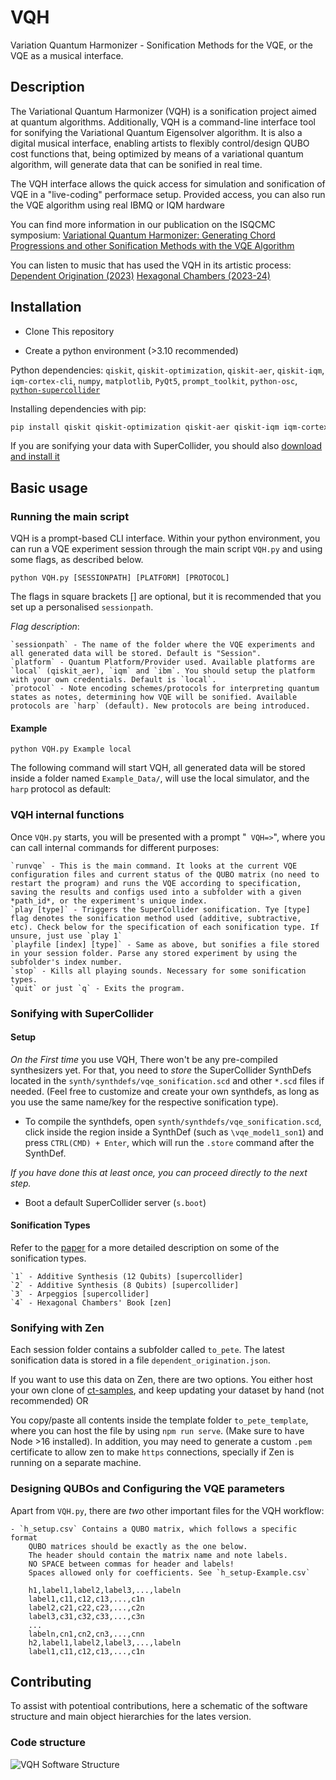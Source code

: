 # VQH
Variation Quantum Harmonizer - Sonification Methods for the VQE, or the VQE as a musical interface.

## Description
The Variational Quantum Harmonizer (VQH) is a sonification project aimed at quantum algorithms. Additionally, VQH is a command-line interface tool for sonifying the Variational Quantum Eigensolver algorithm. It is also a digital musical interface, enabling artists to flexibly control/design QUBO cost functions that, being optimized by means of a variational quantum algorithm, will generate data that can be sonified in real time.

The VQH interface allows the quick access for simulation and sonification of VQE in a "live-coding" performace setup. Provided access, you can also run the VQE algorithm using real IBMQ or IQM hardware

You can find more information in our publication on the ISQCMC symposium: 
[Variational Quantum Harmonizer: Generating Chord Progressions and other Sonification Methods with the VQE Algorithm](https://doi.org/10.5281/zenodo.10206731)

You can listen to music that has used the VQH in its artistic process:
[Dependent Origination (2023)](https://www.youtube.com/playlist?list=PLZcA8yDT3f3YLiVGQOuWJrHmD7R1T4Tn-) [Hexagonal Chambers (2023-24)](https://youtu.be/3FZZJFP96CQ?si=dYiKHtvZLthsXz4J&t=1580)


## Installation

- Clone This repository

- Create a python environment (>3.10 recommended)

Python dependencies:
`qiskit`, `qiskit-optimization`, `qiskit-aer`, `qiskit-iqm`, `iqm-cortex-cli`, `numpy`, `matplotlib`, `PyQt5`, `prompt_toolkit`, `python-osc`, [`python-supercollider`](https://pypi.org/project/supercollider/)

Installing dependencies with pip:

```bash
pip install qiskit qiskit-optimization qiskit-aer qiskit-iqm iqm-cortex-cli numpy matplotlib pyqt5 prompt_toolkit python-osc supercollider
```


If you are sonifying your data with SuperCollider, you should also [download and install it](https://supercollider.github.io/downloads.html)


## Basic usage

### Running the main script

VQH is a prompt-based CLI interface. Within your python environment, you can run a VQE experiment session through the main script `VQH.py` and using some flags, as described below.

`python VQH.py [SESSIONPATH] [PLATFORM] [PROTOCOL]`


The flags in square brackets [] are optional, but it is recommended that you set up a personalised `sessionpath`.

*Flag description*:

	`sessionpath` - The name of the folder where the VQE experiments and all generated data will be stored. Default is "Session".
	`platform` - Quantum Platform/Provider used. Available platforms are `local` (qiskit_aer), `iqm` and `ibm`. You should setup the platform with your own credentials. Default is `local`.
	`protocol` - Note encoding schemes/protocols for interpreting quantum states as notes, determining how VQE will be sonified. Available protocols are `harp` (default). New protocols are being introduced.
	
#### Example

`python VQH.py Example local`

The following command will start VQH, all generated data will be stored inside a folder named `Example_Data/`, will use the local simulator, and the `harp` protocol as default:


### VQH internal functions
Once `VQH.py` starts, you will be presented with a prompt "` VQH=>`", where you can call internal commands for different purposes:

	`runvqe` - This is the main command. It looks at the current VQE configuration files and current status of the QUBO matrix (no need to restart the program) and runs the VQE according to specification, saving the results and configs used into a subfolder with a given *path_id*, or the experiment's unique index.
	`play [type]` - Triggers the SuperCollider sonification. Tye [type] flag denotes the sonification method used (additive, subtractive, etc). Check below for the specification of each sonification type. If unsure, just use `play 1`
	`playfile [index] [type]` - Same as above, but sonifies a file stored in your session folder. Parse any stored experiment by using the subfolder's index number.
	`stop` - Kills all playing sounds. Necessary for some sonification types.
	`quit` or just `q` - Exits the program.
	

### Sonifying with SuperCollider

#### Setup
*On the First time* you use VQH, There won't be any pre-compiled synthesizers yet. For that, you need to _store_ the SuperCollider SynthDefs located in the `synth/synthdefs/vqe_sonification.scd` and other `*.scd` files if needed. (Feel free to customize and create your own synthdefs, as long as you use the same name/key for the respective sonification type).

- To compile the synthdefs, open `synth/synthdefs/vqe_sonification.scd`, click inside the region inside a SynthDef (such as `\vqe_model1_son1`) and press `CTRL(CMD) + Enter`, which will run the `.store` command after the SynthDef.

_If you have done this at least once, you can proceed directly to the next step._

- Boot a default SuperCollider server (`s.boot`)

#### Sonification Types
Refer to the [paper](https://doi.org/10.5281/zenodo.10206731) for a more detailed description on some of the sonification types.


	`1` - Additive Synthesis (12 Qubits) [supercollider]
	`2` - Additive Synthesis (8 Qubits) [supercollider]
	`3` - Arpeggios [supercollider]
	`4` - Hexagonal Chambers' Book [zen]
	
	
### Sonifying with Zen

Each session folder contains a subfolder called `to_pete`. The latest sonification data is stored in a file `dependent_origination.json`. 

If you want to use this data on Zen, there are two options. You either host your own clone of [ct-samples](https://github.com/cephasteom/ct-samples), and keep updating your dataset by hand (not recommended) OR

You copy/paste all contents inside the template folder `to_pete_template`, where you can host the file by using `npm run serve`. (Make sure to have Node >16 installed). In addition, you may need to generate a custom `.pem` certificate to allow zen to make `https` connections, specially if Zen is running on a separate machine.

### Designing QUBOs and Configuring the VQE parameters

Apart from `VQH.py`, there are _two_ other important files for the VQH workflow:

	- `h_setup.csv` Contains a QUBO matrix, which follows a specific format
		QUBO matrices should be exactly as the one below.
		The header should contain the matrix name and note labels.
		NO SPACE between commas for header and labels!
		Spaces allowed only for coefficients. See `h_setup-Example.csv`
    
		h1,label1,label2,label3,...,labeln
		label1,c11,c12,c13,...,c1n
		label2,c21,c22,c23,...,c2n
		label3,c31,c32,c33,...,c3n
		...
		labeln,cn1,cn2,cn3,...,cnn
		h2,label1,label2,label3,...,labeln
		label1,c11,c12,c13,...,c1n
		

## Contributing

To assist with potentioal contributions, here a schematic of the software structure and main object hierarchies for the lates version.

### Code structure

![VQH Software Structure](https://github.com/iccmr-quantum/VQH/assets/28213905/9a019a5c-7c76-4c5a-babe-7ebac7a162ce)

